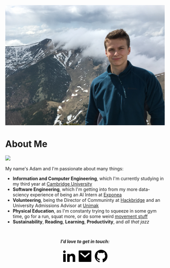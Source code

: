![Profile Picture](img/profile_pic.jpg)

# About Me
<img src="https://raw.githubusercontent.com/adam-sroka/adam-sroka.github.io/master/img/memoji_transparent.gif" height="77px" />

My name's Adam and I'm passionate about many things:
- **Information and Computer Engineering**, which I'm currently studying in my third year at [Cambridge University](https://www.cam.ac.uk/)
- **Software Engineering**, which I'm getting into from my more data-sciency experience of being an AI Intern at [Exponea](https://exponea.com/)
- **Volunteering**, being the Director of Communinty at [Hackbridge](https://hackbridge.io/) and an University Admissions Advisor at [Unimak](https://unimak.sk/)
- **Physical Education**, as I'm constanty trying to squeeze in some gym time, go for a run, squat more, or do some weird [movement stuff](https://youtu.be/W0Wr7HsylE0)
- **Sustainability**, **Reading**, **Learning**, **Productivity**, and _all that jazz_

<br>

<p align="center">
  <i><b>I'd love to get in touch:<b>
    <p align="center">
      <a href="https://www.linkedin.com/in/adam-sroka/" alt="Linkedin"><img src="https://raw.githubusercontent.com/adam-sroka/adam-sroka.github.io/master/img/linkedin-fill.svg"></a>
      <a href="mailto:as.csi@slmail.me" alt="Contact me"><img src="https://raw.githubusercontent.com/adam-sroka/adam-sroka.github.io/master/img/mail-fill.svg"></a>
    <a href="http://github.com/adam-sroka/" alt="My site"><img src="https://raw.githubusercontent.com/adam-sroka/adam-sroka.github.io/master/img/github-fill.svg"></a>
  </p>
